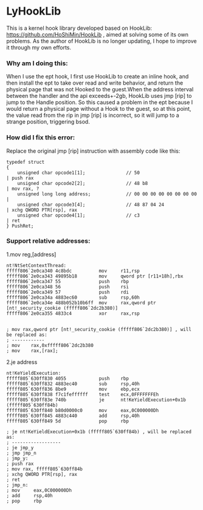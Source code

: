 # LyHookLib
This is a kernel hook library developed based on HookLib: https://github.com/HoShiMin/HookLib , aimed at solving some of its own problems. As the author of HookLib is no longer updating, I hope to improve it through my own efforts.

### Why am I doing this:
When I use the ept hook, I first use HookLib to create an inline hook, and then install the ept to take over read and write behavior, and return the physical page that was not Hooked to the guest.When the address interval between the handler and the api exceeds+-2gb, HookLib uses jmp [rip] to jump to the Handle position. So this caused a problem in the ept because I would return a physical page without a Hook to the guest, so at this point, the value read from the rip in jmp [rip] is incorrect, so it will jump to a strange position, triggering bsod.

### How did I fix this error:
Replace the original jmp [rip] instruction with assembly code like this:
```
typedef struct
{
    unsigned char opcode1[1];               // 50                       | push rax
    unsigned char opcode2[2];               // 48 b8                    | mov rax, ?
    unsigned long long address;             // 00 00 00 00 00 00 00 00  | 
    unsigned char opcode3[4];               // 48 87 04 24              | xchg QWORD PTR[rsp], rax
    unsigned char opcode4[1];               // c3                       | ret
} PushRet;
```

### Support relative addresses:
1.mov reg,[address]
```
nt!NtSetContextThread:
fffff806`2e0ca340 4c8bdc          mov     r11,rsp
fffff806`2e0ca343 49895b18        mov     qword ptr [r11+18h],rbx
fffff806`2e0ca347 55              push    rbp
fffff806`2e0ca348 56              push    rsi
fffff806`2e0ca349 57              push    rdi
fffff806`2e0ca34a 4883ec60        sub     rsp,60h
fffff806`2e0ca34e 488b052b10b6ff  mov     rax,qword ptr [nt!_security_cookie (fffff806`2dc2b380)] 
fffff806`2e0ca355 4833c4          xor     rax,rsp


; mov rax,qword ptr [nt!_security_cookie (fffff806`2dc2b380)] , will be replaced as:
; ------------
; mov    rax,0xfffff806`2dc2b380
; mov    rax,[rax];

```
2.je address
```
nt!KeYieldExecution:
fffff805`630ff830 4055            push    rbp
fffff805`630ff832 4883ec40        sub     rsp,40h
fffff805`630ff836 8be9            mov     ebp,ecx
fffff805`630ff838 f7c1feffffff    test    ecx,0FFFFFFFEh
fffff805`630ff83e 740b            je      nt!KeYieldExecution+0x1b (fffff805`630ff84b)
fffff805`630ff840 b80d0000c0      mov     eax,0C000000Dh
fffff805`630ff845 4883c440        add     rsp,40h
fffff805`630ff849 5d              pop     rbp

; je nt!KeYieldExecution+0x1b (fffff805`630ff84b) , will be replaced as:
; ------------------
; je jmp_y
; jmp jmp_n
; jmp_y:
; push rax
; mov rax, fffff805`630ff84b
; xchg QWORD PTR[rsp], rax
; ret
; jmp_n:
; mov     eax,0C000000Dh
; add     rsp,40h
; pop     rbp
```

